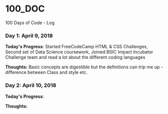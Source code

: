# 100_DOC
100 Days of Code - Log

### Day 1: April 9, 2018 

**Today's Progress**: Started FreeCodeCamp HTML & CSS Challenges, Second set of Data Science coursework, Joined BSIC Impact Incubator Challenge team and read a lot about the different coding languages 

**Thoughts:** Basic concepts are digestible but the definitions can trip me up - difference between Class and style etc. 

### Day 2: April 10, 2018 

**Today's Progress**:

**Thoughts:**
